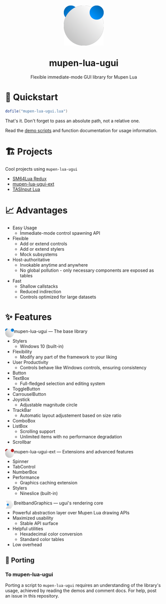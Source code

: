 <p align="center">
  <img width="128" align="center" src="https://github.com/Aurumaker72/mupen-lua-ugui/blob/main/assets/ugui.png?raw=true">
</p>


<h1 align="center">
  mupen-lua-ugui
</h1>
<p align="center">
  Flexible immediate-mode GUI library for Mupen Lua
</p>

# 🚀 Quickstart

```lua
dofile("mupen-lua-ugui.lua")
```

That's it. Don't forget to pass an absolute path, not a relative one.

Read the [demo scripts](https://github.com/Aurumaker72/mupen-lua-ugui/tree/main/demos) and function documentation for usage information.

# 🏗️ Projects

Cool projects using `mupen-lua-ugui`

- [SM64Lua Redux](https://github.com/Mupen64-Rewrite/SM64Lua)
- [mupen-lua-ugui-ext](https://github.com/Aurumaker72/mupen-lua-ugui-ext)
- [TASInput Lua](https://github.com/Aurumaker72/tasinput-lua)


# 📈 Advantages

- Easy Usage
  - Immediate-mode control spawning API
- Flexible
  - Add or extend controls
  - Add or extend stylers
  - Mock subsystems
- Host-authoritative
  - Invokable anytime and anywhere
  - No global pollution - only necessary components are exposed as tables
- Fast
  - Shallow callstacks
  - Reduced indirection
  - Controls optimized for large datasets

# ✨ Features

<img width="28" align="left" src="https://github.com/Aurumaker72/mupen-lua-ugui/blob/main/assets/ugui.png?raw=true">

mupen-lua-ugui  —  The base library

- Stylers
  - Windows 10 (built-in)
- Flexibility
  - Modify any part of the framework to your liking
- User Productivity
  - Controls behave like Windows controls, ensuring consistency
- Button
- TextBox
  - Full-fledged selection and editing system
- ToggleButton
- CarrouselButton
- Joystick
  - Adjustable magnitude circle 
- TrackBar
  - Automatic layout adjustement based on size ratio 
- ComboBox
- ListBox
  - Scrolling support
  - Unlimited items with no performance degradation
- Scrollbar

<img width="28" align="left" src="https://github.com/Aurumaker72/mupen-lua-ugui/blob/main/assets/ugui-ext.png?raw=true">

mupen-lua-ugui-ext  —  Extensions and advanced features

- Spinner
- TabControl
- NumberBox
- Performance
  - Graphics caching extension
- Stylers
  - Nineslice (built-in)

<img width="28" align="left" src="https://github.com/Aurumaker72/mupen-lua-ugui/blob/main/assets/breitbandgraphics.png?raw=true">

BreitbandGraphics  —  ugui's rendering core

- Powerful abstraction layer over Mupen Lua drawing APIs
- Maximized usability
  - Stable API surface
- Helpful utilities
  - Hexadecimal color conversion
  - Standard color tables
- Low overhead

## 🧩 Porting

### To mupen-lua-ugui

Porting a script to `mupen-lua-ugui` requires an understanding of the library's usage, achieved by reading the demos and comment docs.
For help, post an issue in this repository.
